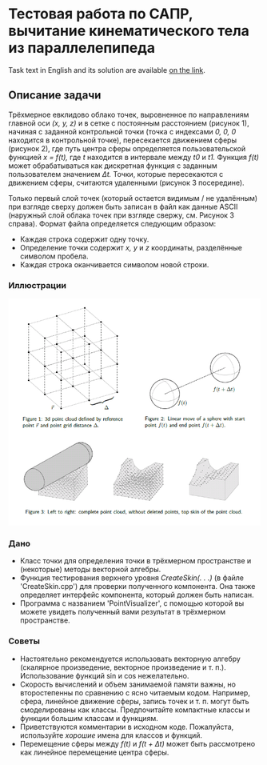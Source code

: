 # Тестовая работа по САПР, вычитание кинематического тела из параллелепипеда

Task text in English and its solution are available [on the link](README.md).

## Описание задачи

Трёхмерное евклидово облако точек, выровненное по направлениям главной оси *(x, y, z)* и в сетке с постоянным расстоянием (рисунок 1), начиная с заданной контрольной точки (точка с индексами *0, 0, 0* находится в контрольной точке), пересекается движением сферы (рисунок 2), где путь центра сферы определяется пользовательской функцией *x = f(t),* где *t* находится в интервале между *t0* и *t1.* Функция *f(t)* может обрабатываться как дискретная функция с заданным пользователем значением *∆t.* Точки, которые пересекаются с движением сферы, считаются удаленными (рисунок 3 посередине).

Только первый слой точек (который остается видимым / не удалённым) при взгляде сверху должен быть записан в файл как данные ASCII (наружный слой облака точек при взгляде свержу, см. Рисунок 3 справа). Формат файла определяется следующим образом: 

- Каждая строка содержит одну точку.
- Определение точки содержит *x, y* и *z* координаты, разделённые символом пробела.
- Каждая строка оканчивается символом новой строки.

### Иллюстрации

![Иллюстрации к задаче](/pictures/01_Task_Illustrations.png)

### Дано

- Класс точки для определения точки в трёхмерном пространстве и (некоторые) методы векторной алгебры.
- Функция тестирования верхнего уровня *CreateSkin(. . .)* (в файле 'CreateSkin.cpp') для проверки полученного компонента. Она также определяет интерфейс компонента, который должен быть написан.
- Программа с названием 'PointVisualizer', с помощью которой вы можете увидеть полученный вами результат в трёхмерном пространстве.

### Советы

- Настоятельно рекомендуется использовать векторную алгебру (скалярное произведение, векторное произведение и т. п.). Использование функций sin и cos нежелательно.
- Скорость вычислений и объем занимаемой памяти важны, но второстепенны по сравнению с ясно читаемым кодом. Например, сфера, линейное движение сферы, запись точек и т. п. могут быть смоделированы как классы. Предпочитайте компактные классы и функции большим классам и функциям.
- Приветствуются комментарии в исходном коде. Пожалуйста, используйте *хорошие* имена для классов и функций. 
- Перемещение сферы между *f(t)* и *f(t + ∆t)* может быть рассмотрено как линейное перемещение центра сферы.
